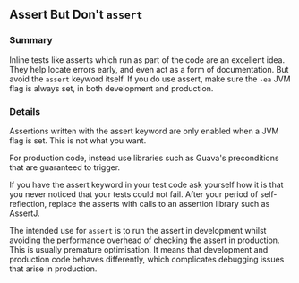## Assert But Don't `assert`

### Summary

Inline tests like asserts which run as part of the code are an excellent idea. They help locate errors early, and even act as a form of documentation. But avoid the `assert` keyword itself. If you do use assert, make sure the `-ea` JVM flag is always set, in both development and production.

### Details

Assertions written with the assert keyword are only enabled when a JVM flag is set. This is not what you want.

For production code, instead use libraries such as Guava's preconditions that are guaranteed to trigger.

If you have the assert keyword in your test code ask yourself how it is that you never noticed that your tests could not fail. After your period of self-reflection, replace the asserts with calls to an assertion library such as AssertJ.

The intended use for `assert` is to run the assert in development whilst avoiding the performance overhead of checking the assert in production. This is usually premature optimisation. It means that development and production code behaves differently, which complicates debugging issues that arise in production.
